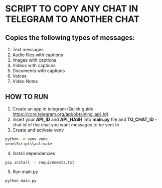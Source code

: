 # SCRIPT TO COPY ANY CHAT IN TELEGRAM TO ANOTHER CHAT
## Copies the following types of messages:
1. Text messages
2. Audio files with captions
3. Images with captions
4. Videos with captions
5. Documents with captions
6. Voices
7. Video Notes

## HOW TO RUN
1. Create an app in telegram (Quick guide https://core.telegram.org/api/obtaining_api_id)
2. Insert your **API_ID** and **API_HASH** into **main.py** file and **TO_CHAT_ID** - chat id of the chat you want messages to be sent to
3. Create and activate venv
```bash 
python -m venv venv   
venv\Scripts\activate
```
4. Install dependencies
```bash
pip install -r requirements.txt
```
5. Run main.py
```bash
python main.py
```